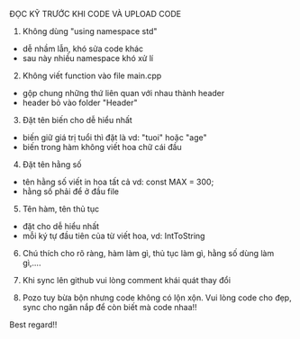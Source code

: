 ĐỌC KỸ TRƯỚC KHI CODE VÀ UPLOAD CODE

1. Không dùng "using namespace std"
  + dễ nhầm lẫn, khó sửa code khác
  + sau này nhiều namespace khó xử lí

2. Không viết function vào file main.cpp
  + gộp chung những thứ liên quan với nhau thành header
  + header bỏ vào folder "Header"

3. Đặt tên biến cho dễ hiểu nhất
  + biến giữ giá trị tuổi thì đặt là vd: "tuoi" hoặc "age"
  + biến trong hàm không viết hoa chữ cái đầu

4. Đặt tên hằng số
  + tên hằng số viết in hoa tất cả vd: const MAX = 300;
  + hằng số phải để ở đầu file

5. Tên hàm, tên thủ tục
  + đặt cho dễ hiểu nhất
  + mỗi ký tự đầu tiên của từ viết hoa, vd: IntToString

6. Chú thích cho rõ ràng, hàm làm gì, thủ tục làm gì, hằng số dùng làm gì,....

7. Khi sync lên github vui lòng comment khái quát thay đổi

8. Pozo tuy bừa bộn nhưng code không có lộn xộn. Vui lòng code cho đẹp, sync cho ngăn nắp để còn biết mà code nhaa!!

Best regard!!
